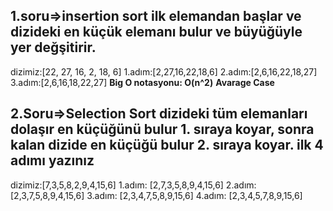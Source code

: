 ## 1.soru=>insertion sort ilk elemandan başlar ve dizideki en küçük elemanı bulur ve büyüğüyle yer değşitirir.

dizimiz:[22, 27, 16, 2, 18, 6]
1.adım:[2,27,16,22,18,6]
2.adım:[2,6,16,22,18,27]
3.adım:[2,6,16,18,22,27]
**Big O notasyonu: O(n^2)**
**Avarage Case**

## 2.Soru=>Selection Sort dizideki tüm elemanları dolaşır en küçüğünü bulur 1. sıraya koyar, sonra kalan dizide en küçüğü bulur 2. sıraya koyar. ilk 4 adımı yazınız

dizimiz:[7,3,5,8,2,9,4,15,6]
1.adım: [2,7,3,5,8,9,4,15,6]
2.adım: [2,3,7,5,8,9,4,15,6]
3.adım: [2,3,4,7,5,8,9,15,6]
4.adım: [2,3,4,5,7,8,9,15,6]